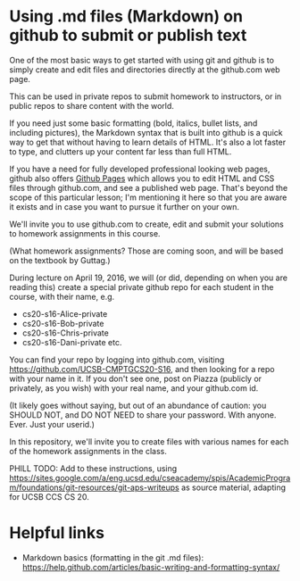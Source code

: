 # Using .md files (Markdown) on github to submit or publish text

One of the most basic ways to get started with using git and github is to simply create and edit files and directories 
directly at the github.com web page.

This can be used in private repos to submit homework to instructors, or in public repos to share content with the world.

If you need just some basic formatting (bold, italics, bullet lists, and including pictures), the Markdown syntax that is built into github is a quick way to get that without having to learn details of HTML.  It's also a lot faster to type, and clutters up your content far less than full HTML.  

If you have a need for fully developed professional looking web pages, github also offers [Github Pages](https://pages.github.com/) which allows you to edit HTML and CSS files through github.com, and see a published web page.    That's beyond the scope of this particular lesson; I'm mentioning it here so that you are aware it exists and in case you want to pursue it further on your own.    

We'll invite you to use github.com to create, edit and submit your solutions to homework assignments in this course.  

(What homework assignments? Those are coming soon, and will be based on the textbook by Guttag.)

During lecture on April 19, 2016, we will (or did, depending on when you are reading this) create a 
special private github repo for each student in the course, with their name, e.g.

* cs20-s16-Alice-private
* cs20-s16-Bob-private
* cs20-s16-Chris-private
* cs20-s16-Dani-private
etc.

You can find your repo by logging into github.com, visiting https://github.com/UCSB-CMPTGCS20-S16, 
and then looking for a repo with your name in it.  If you don't see one, post on Piazza (publicly or privately, as you wish) with your real name, and your github.com id.

(It likely goes without saying, but out of an abundance of caution: you SHOULD NOT, and DO NOT NEED to share your password. With anyone. Ever.  Just your userid.)


In this repository, we'll invite you to create files with various names for each of the homework assignments in the class.

PHILL TODO: Add to these instructions, using https://sites.google.com/a/eng.ucsd.edu/cseacademy/spis/AcademicProgram/foundations/git-resources/git-aps-writeups as source material, adapting for UCSB CCS CS 20.

# Helpful links

* Markdown basics (formatting in the git .md files): https://help.github.com/articles/basic-writing-and-formatting-syntax/


